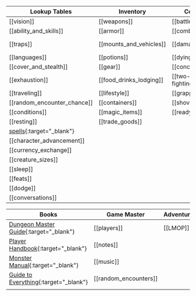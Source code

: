 | Lookup Tables           | Inventory                  | Combat                     | Locations          |Random
|-------------------------|----------------------------|----------------------------|--------------------|------
|[[vision]]               |[[weapons]]                 |[[battlefield]]             |[[swordcoast]]      | [NPCs](https://donjon.bin.sh/5e/random/#type=npc){:target="_blank"}
|[[ability_and_skills]]   |[[armor]]                   |[[combat_rules]]            |[[tinear]] |[treasure](https://donjon.bin.sh/5e/random/#type=treasure){:target="_blank"}         
|[[traps]]                |[[mounts_and_vehicles]]     |[[damage]]                  |[[Neverwinter]]     |[magic shop](https://donjon.bin.sh/5e/magic/shop.html){:target="_blank"}
|[[languages]]            |[[potions]]                 |[[dying]]                   |  |[village](https://watabou.itch.io/village-generator){:target="_blank"}
|[[cover_and_stealth]]    |[[gear]]                    |[[concentration]]           || [dungeon](https://watabou.itch.io/one-page-dungeon){:target="_blank"}
|[[exhaustion]]           |[[food_drinks_lodging]]     |[[two-weapon-fighting]]    |
|[[traveling]]            |[[lifestyle]]               |[[grappling]]               |
|[[random_encounter_chance]]|[[containers]]            |[[shoving]]                 |
|[[conditions]]           |[[magic_items]]             |[[readying]]                |
|[[resting]]              | [[trade_goods]]            |     |
|[spells](https://colinmarc.com/dndspells/){:target="_blank"}|
|[[character_advancement]]|
|[[currency_exchange]]|
|[[creature_sizes]]|
|[[sleep]]|
|[[feats]]|
|[[dodge]]| 
|[[conversations]]| |

| Books                  | Game Master                 | Adventures                  |
|-------------------------|----------------------------|----------------------------|
| [Dungeon Master Guide](http://10.0.30.2:8083/read/174/pdf){:target="_blank"}|[[players]] |[[LMOP]]
| [Player Handbook](http://10.0.30.2:8083/read/8/pdf){:target="_blank"}|[[notes]]
| [Monster Manual](http://10.0.30.2:8083/read/175/pdf){:target="_blank"}|[[music]]
| [Guide to Everything](http://10.0.30.2:8083/read/172/pdf){:target="_blank"}| [[random_encounters]]  
|                        |



